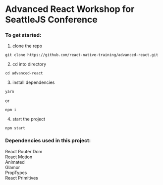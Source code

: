 # Advanced React Workshop for SeattleJS Conference

### To get started:

1. clone the repo   
```
git clone https://github.com/react-native-training/advanced-react.git
```

2. cd into directory   
```
cd advanced-react
```

3. install dependencies   
```
yarn
```
or
```
npm i
```

4. start the project   
```
npm start
```

### Dependencies used in this project:
React Router Dom   
React Motion   
Animated   
Glamor   
PropTypes   
React Primitives   

